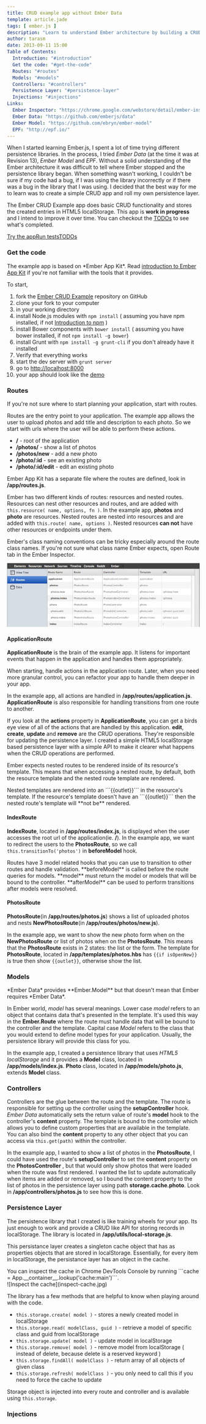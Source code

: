 ```yaml
---
title: CRUD example app without Ember Data
template: article.jade
tags: [ ember.js ]
description: "Learn to understand Ember architecture by building a CRUD app without Ember Data."
author: tarasm
date: 2013-09-11 15:00
Table of Contents: 
  Introduction: "#introduction"
  Get the code: "#get-the-code"
  Routes: "#routes"
  Models: "#models"
  Controllers: "#controllers"
  Persistence Layer: "#persistence-layer"
  Injections: "#injections"
Links:
  Ember Inspector: "https://chrome.google.com/webstore/detail/ember-inspector/bmdblncegkenkacieihfhpjfppoconhi"
  Ember Data: "https://github.com/emberjs/data"
  Ember Model: "https://github.com/ebryn/ember-model"
  EPF: "http://epf.io/"
---
```

<span id="introduction"></span>When I started learning Ember.js, I spent a lot of time trying different persistence libraries. In the process, I tried *Ember Data*<span class="small"> (at the time it was at Revision 13),</span> *Ember Model* and *EPF*. Without a solid understanding of the Ember architecture it was difficult to tell where Ember stopped and the persistence library began. When something wasn't working, I couldn't be sure if my code had a bug, if I was using the library incorrectly or if there was a bug in the library that I was using. I decided that the best way for me to learn was to create a simple CRUD app and roll my own persistence layer. 

The Ember CRUD Example app does basic CRUD functionality and stores the created entries in HTML5 localStorage. This app is **work in progress** and I intend to improve it over time. You can checkout the <a href="https://github.com/taras/ember-crud-example#todo" target="_blank">TODOs</a> to see what's completed.

<div class="btn-group mbl mtm"><a href="app/" class="btn btn-success">Try the app</a><a href="app/tests/" class="btn btn-info">Run tests</a><a class="btn btn-warning" href="https://github.com/taras/ember-crud-example#todo" target="_blank">TODOs</a></div>

<span id="start"></span>
### Get the code

<div class="dialog dialog-info">The example app is based on *Ember App Kit*. Read <a href="/articles/introduction-to-ember-app-kit">introduction to Ember App Kit</a> if you're not familiar with the tools that it provides.</div>

To start, 

1. fork the [Ember CRUD Example](https://github.com/taras/ember-crud-example) repository on GitHub
2. clone your fork to your computer
3. in your working directory
  1. install Node.js modules with ```npm install``` ( assuming you have npm installed, if not [Introduction to npm](http://howtonode.org/introduction-to-npm) )
  2. install Bower components with ```bower install``` ( assuming you have bower installed, if not ```npm install -g bower```)
  3. install Grunt with ```npm install -g grunt-cli``` if you don't already have it installed
4. Verify that everything works
  1. start the dev server with ```grunt server```
  2. go to <a href="http://localhost:8000" target="_blank">http://localhost:8000</a>
  3. your app should look like the <a href="app/index.html">demo</a>

<span id="routes"></span>
### Routes

<div class="dialog dialog-info">If you're not sure where to start planning your application, start with routes.</div>

Routes are the entry point to your application. The example app allows the user to upload photos and add title and description to each photo. So we start with urls where the user will be able to perform these actions.

* **/** - root of the application
* **/photos/** - show a list of photos
* **/photos/new** - add a new photo
* **/photo/:id** - see an existing photo
* **/photo/:id/edit** - edit an existing photo

Ember App Kit has a separate file where the routes are defined, look in **/app/routes.js**.

Ember has two different kinds of routes: resources and nested routes. Resources can nest other resources and routes, and are added with ```this.resource( name, options, fn )```. In the example app, **photos** and **photo** are resources. Nested routes are nested into resources and are added with ```this.route( name, options )```. Nested resources **can not** have other resources or endpoints under them. 

Ember's class naming conventions can be tricky especially around the route class names. If you're not sure what class name Ember expects, open Route tab in the Ember Inspector. 

![Ember Inspector open on Route tab](routes.jpg)

#### ApplicationRoute

**ApplicationRoute** is the brain of the example app. It listens for important events that happen in the application and handles them appropriately.

<div class="dialog dialog-info">When starting, handle actions in the application route. Later, when you need more granular control, you can refactor your app to handle them deeper in your app.</div>

In the example app, all actions are handled in **/app/routes/application.js**. **ApplicationRoute** is also responsible for handling transitions from one route to another.

If you look at the **actions** property in **ApplicationRoute**, you can get a birds eye view of all of the actions that are handled by this application. **edit**, **create**, **update** and **remove** are the CRUD operations. They're responsible for updating the persistence layer. I created a simple HTML5 localStorage based persistence layer with a simple API to make it clearer what happens when the CRUD operations are performed.

Ember expects nested routes to be rendered inside of its resource's template. This means that when accessing a nested route, by default, both the resource template and the nested route template are rendered.

<div class="dialog dialog-warning">Nested templates are rendered into an ```{{outlet}}``` in the resource's template. If the resource's template doesn't have an ```{{outlet}}``` then the nested route's template will **not be** rendered.</div>

#### IndexRoute

**IndexRoute**, located in **/app/routes/index.js**, is displayed when the user accesses the root url of the application(ie. **/**). In the example app, we want to redirect the users to the **PhotosRoute**, so we call ```this.transitionTo('photos')``` in **beforeModel** hook.

<div class="dialog dialog-info">Routes have 3 model related hooks that you can use to transition to other routes and handle validation. **beforeModel** is called before the route queries for models. **model** must return the model or models that will be bound to the controller. **afterModel** can be used to perform transitions after models were resolved.</div>

#### PhotosRoute

**PhotosRoute**(in **/app/routes/photos.js**) shows a list of uploaded photos and nests **NewPhotosRoute**(in **/app/routes/photos/new.js**).

In the example app, we want to show the new photo form when on the **NewPhotosRoute** or list of photos when on the **PhotosRoute**. This means that the **PhotosRoute** exists in 2 states: the list or the form. The template for **PhotosRoute**, located in **/app/templates/photos.hbs** has ```{{if isOpenNew}}``` is true then show ```{{outlet}}```, otherwise show the list. 

<span id="models"></span>
### Models

<div class="dialog dialog-info">*Ember Data* provides **Ember.Model** but that doesn't mean that Ember requires *Ember Data*.</div>

In Ember world, *model* has several meanings. Lower case *model* refers to an object that contains data that's presented in the template. It's used this way in the **Ember.Route** where the route must handle data that will be bound to the controller and the template. Capital case *Model* refers to the class that you would extend to define model types for your application. Usually, the persistence library will provide this class for you.

In the example app, I created a persistence library that uses *HTML5 localStorage* and it provides a **Model** class, located in **/app/models/index.js**. **Photo** class, located in **/app/models/photo.js**, extends **Model** class.

<span id="controllers"></span>
### Controllers

Controllers are the glue between the route and the template. The route is responsible for setting up the controller using the **setupController** hook. *Ember Data* automatically sets the return value of route's **model** hook to the controller's **content** property. The template is bound to the controller which allows you to define custom properties that are available in the template. You can also bind the **content** property to any other object that you can access via ```this.get(path)``` within the controller. 

In the example app, I wanted to show a list of photos in the **PhotosRoute**, I could have used the route's **setupController** to set the **content** property on the **PhotosController** , but that would only show photos that were loaded when the route was first rendered. I wanted the list to update automatically when items are added or removed, so I bound the content property to the list of photos in the persistence layer using path **storage.cache.photo**. Look in **/app/controllers/photos.js** to see how this is done.

<span id="persistence-layer"></span>
### Persistence Layer

The persistence library that I created is like training wheels for your app. Its just enough to work and provide a CRUD like API for storing records in localStorage. The library is located in **/app/utils/local-storage.js**.

This persistance layer creates a singleton cache object that has as properties objects that are stored in localStorage. Essentially, for every item in localStorage, the persistance layer has an object in the cache.

<div class="dialog dialog-info">You can inspect the cache in Chrome DevTools Console by running ```cache = App.__container__.lookup('cache:main')```.</div>![Inspect the cache](inspect-cache.jpg)

The library has a few methods that are helpful to know when playing around with the code. 

* ```this.storage.create( model )``` - stores a newly created model in localStorage
* ```this.storage.read( modelClass, guid )``` - retrieve a model of specific class and guid from localStorage
* ```this.storage.update( model )``` - update model in localStorage
* ```this.storage.remove( model )``` - remove model from localStorage ( instead of delete, because delete is a reserved keyword )
* ```this.storage.findAll( modelClass )``` - return array of all objects of given class
* ```this.storage.refresh( modelClass )``` - you only need to call this if you need to force the cache to update

Storage object is injected into every route and controller and is available using ```this.storage```.

<span id="injections"></span>
### Injections

